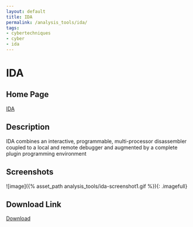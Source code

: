 ```yaml
---
layout: default
title: IDA
permalink: /analysis_tools/ida/
tags:
- cybertechniques
- cyber
- ida
---
```


IDA
===

Home Page
---------
[IDA](https://www.hex-rays.com/products/ida/)

Description
-----------
IDA combines an interactive, programmable, multi-processor
disassembler coupled to a local and remote debugger and augmented by a complete plugin
programming environment

Screenshots
-----------
![image]({% asset_path analysis_tools/ida-screenshot1.gif %}){: .imagefull}

Download Link
-------------
[Download](https://out7.hex-rays.com/files/idafree50.exe)
